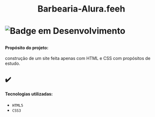 <h1 align="center">Barbearia-Alura.feeh<h1>

![Badge em Desenvolvimento](http://img.shields.io/static/v1?label=STATUS&message=EM%20DESENVOLVIMENTO&color=GREEN&style=for-the-badge)

## <h4>Propósito do projeto:</h4>
  
  construção de um site feita apenas com HTML e CSS com propósitos de estudo.
 
 ## ✔️<h4>Tecnologias utilizadas:<h4>
 
 - ``HTML5``
 - ``CSS3``
  
 


